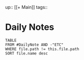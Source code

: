 up:: [[+ Main]] 
tags:: 
# Daily Notes

```dataview
TABLE
FROM #DailyNote AND -"ETC"
WHERE file.path != this.file.path
SORT file.name desc
```

